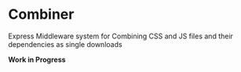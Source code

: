# Combiner
Express Middleware system for Combining CSS and JS files and their dependencies as single downloads

**Work in Progress**


